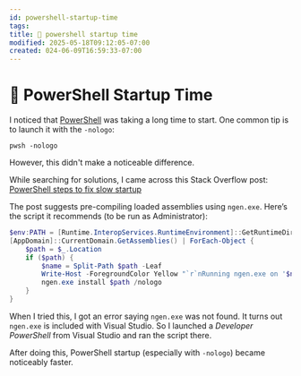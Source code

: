 ```yaml
---
id: powershell-startup-time
tags: 
title: 🐚 powershell startup time
modified: 2025-05-18T09:12:05-07:00
created: 024-06-09T16:59:33-07:00
---
```


# 🐚 PowerShell Startup Time

I noticed that [PowerShell](PowerShell.md) was taking a long time to start. One common tip is to launch it with the `-nologo`:

```
pwsh -nologo
```

However, this didn't make a noticeable difference.

While searching for solutions, I came across this Stack Overflow post:  
[PowerShell steps to fix slow startup](https://stackoverflow.com/questions/59341482/powershell-steps-to-fix-slow-startup)

The post suggests pre-compiling loaded assemblies using `ngen.exe`. Here’s the script it recommends (to be run as Administrator):

```powershell
$env:PATH = [Runtime.InteropServices.RuntimeEnvironment]::GetRuntimeDirectory()
[AppDomain]::CurrentDomain.GetAssemblies() | ForEach-Object {
    $path = $_.Location
    if ($path) {
        $name = Split-Path $path -Leaf
        Write-Host -ForegroundColor Yellow "`r`nRunning ngen.exe on '$name'"
        ngen.exe install $path /nologo
    }
}
```

When I tried this, I got an error saying `ngen.exe` was not found. It turns out `ngen.exe` is included with Visual Studio. So I launched a _Developer PowerShell_ from Visual Studio and ran the script there.

After doing this, PowerShell startup (especially with `-nologo`) became noticeably faster.
